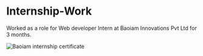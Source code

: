 # Internship-Work
Worked as a role for Web developer Intern at Baoiam Innovations Pvt Ltd for 3 months.

![Baoiam internship certificate](https://github.com/manni2000/Internship-work/assets/91480902/446dad89-b822-4abd-be1c-cc903d6d7eaa)
